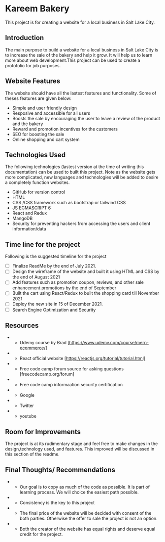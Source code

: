 Kareem Bakery 
=============

This project is for creating a website for a local business in Salt Lake City. 

## Introduction 

The main purpose to build a website for a local business in Salt Lake City is to increase the sale of the bakery and help it grow. It will help us to learn more about web development.This project can be used to create a protofolio for job purposes.

## Website Features 

The website should have all the lastest features and functionality. Some of theses features are given below: 

* Simple and user friendly design
* Resposive and accessible for all users
* Boosts the sale by encouraging the user to leave a  review of the product and the bakery 
* Reward and promotion incentives for the customers
* SEO for boosting the sale
* Online shopping and cart system

## Technologies Used 

The following technologies (lastest version at the time of writing this documentation) can be used to built this project. Note as the website gets more complicated, new languages and technologies will be added to desire a completely function websites. 

* GitHub for version control
* HTML 
* CSS /CSS framework such as  bootstrap or tailwind CSS
* JS  ECMASCRIPT 6 
* React and Redux
* MangoDB
* Security for preventing hackers from accessing the users and client information/data

## Time line for the project 

Following is the suggested timeline for the project

-[ ] Finalize ReadMe by the end of July 2021. 
-[ ] Design the wireframe of the website and built it using HTML and CSS by the end of August 2021
-[ ] Add features such as promotion coupon, reviews, and other sale enhancement promotions by the end of September
-[ ] Built the cart using React/Redux to built the shopping card till November 2021
-[ ] Deploy the new site  in 15 of December 2021.
-[ ] Search Engine Optimization and Security 

## Resources 

* - Udemy course by Brad [https://www.udemy.com/course/mern-ecommerce/]
* - React official website [https://reactjs.org/tutorial/tutorial.html]
* - Free code camp forum source for asking questions [freecodecamp.org/forum]
* - Free code camp informaation security certification
* - Google
* - Twitter
* - youtube

## Room for Improvements 

The project is at its rudimentary stage and feel free to make  changes in the design,technology used, and features.  This improved will be discussed in this section of the readme. 


## Final Thoughts/ Recommendations 

* - Our goal is to copy as much of the code as possible. It is part of learning process. We will choice the easiest
path possible. 
* - Consistency is the key to this project 
* - The final price of the website will be decided with consent of the both parties. Otherwise the offer to sale the project is not an option. 
* - Both the creator of the website has equal rights and deserve equal credit for the project. 








